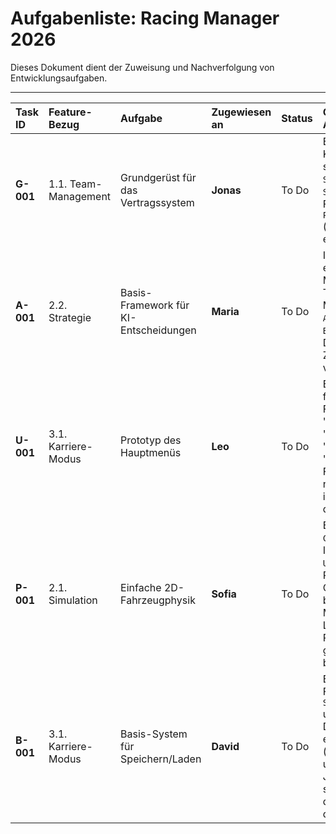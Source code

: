 # Aufgabenliste: Racing Manager 2026

Dieses Dokument dient der Zuweisung und Nachverfolgung von Entwicklungsaufgaben.

---

| Task ID | Feature-Bezug | Aufgabe | Zugewiesen an | Status | Coding-Prompt / Anweisung |
| :--- | :--- | :--- | :--- | :--- | :--- |
| **G-001** | 1.1. Team-Management | Grundgerüst für das Vertragssystem | **Jonas** | To Do | Erstelle eine `Contract` Klasse/Struktur. Sie sollte Felder für `StartDate`, `EndDate`, `Salary`, `Role` (z.B. Fahrer, Ingenieur) und `PerformanceBonuses` (als Platzhalter) enthalten. |
| **A-001** | 2.2. Strategie | Basis-Framework für KI-Entscheidungen | **Maria** | To Do | Implementiere eine einfache State Machine für die KI-Team-Strategie. Mögliche Zustände: `AggressiveDevelopment`, `Balanced`, `SaveMoney`. Die Logik für den Zustandswechsel kann vorerst zufällig sein. |
| **U-001** | 3.1. Karriere-Modus | Prototyp des Hauptmenüs | **Leo** | To Do | Erstelle die UI-Szene für das Hauptmenü. Füge Buttons für "Karriere starten", "Spiel laden", "Einstellungen" und "Beenden" hinzu. Die Funktionalität muss noch nicht implementiert sein, nur die visuellen Elemente. |
| **P-001** | 2.1. Simulation | Einfache 2D-Fahrzeugphysik | **Sofia** | To Do | Erstelle eine `CarPhysics` Klasse. Implementiere eine `Update` Methode, die Position und Geschwindigkeit basierend auf Motorleistung, Luftwiderstand und Reibung auf einer geraden Strecke berechnet. |
| **B-001** | 3.1. Karriere-Modus | Basis-System für Speichern/Laden | **David** | To Do | Entwickle zwei Funktionen: `SaveGameState(state)` und `LoadGameState()`. Die Funktionen sollen ein einfaches Objekt (z.B. mit Teamname und Budget) in eine JSON-Datei serialisieren und von dort wieder deserialisieren können. |
